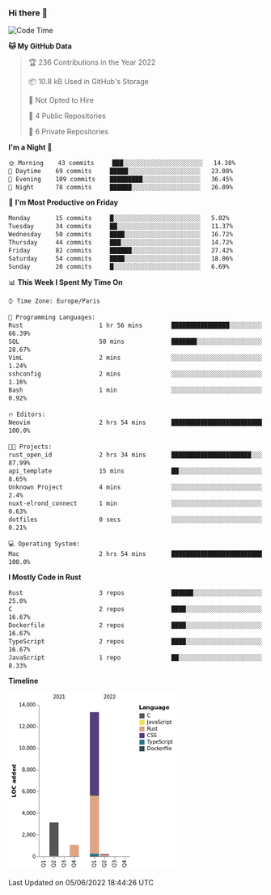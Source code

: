 ### Hi there 👋

<!--START_SECTION:waka-->
![Code Time](http://img.shields.io/badge/Code%20Time-0%20secs-blue)

**🐱 My GitHub Data** 

> 🏆 236 Contributions in the Year 2022
 > 
> 📦 10.8 kB Used in GitHub's Storage 
 > 
> 🚫 Not Opted to Hire
 > 
> 📜 4 Public Repositories 
 > 
> 🔑 6 Private Repositories  
 > 
**I'm a Night 🦉** 

```text
🌞 Morning    43 commits     ███░░░░░░░░░░░░░░░░░░░░░░   14.38% 
🌆 Daytime    69 commits     █████░░░░░░░░░░░░░░░░░░░░   23.08% 
🌃 Evening    109 commits    █████████░░░░░░░░░░░░░░░░   36.45% 
🌙 Night      78 commits     ██████░░░░░░░░░░░░░░░░░░░   26.09%

```
📅 **I'm Most Productive on Friday** 

```text
Monday       15 commits     █░░░░░░░░░░░░░░░░░░░░░░░░   5.02% 
Tuesday      34 commits     ██░░░░░░░░░░░░░░░░░░░░░░░   11.37% 
Wednesday    50 commits     ████░░░░░░░░░░░░░░░░░░░░░   16.72% 
Thursday     44 commits     ███░░░░░░░░░░░░░░░░░░░░░░   14.72% 
Friday       82 commits     ██████░░░░░░░░░░░░░░░░░░░   27.42% 
Saturday     54 commits     ████░░░░░░░░░░░░░░░░░░░░░   18.06% 
Sunday       20 commits     █░░░░░░░░░░░░░░░░░░░░░░░░   6.69%

```


📊 **This Week I Spent My Time On** 

```text
⌚︎ Time Zone: Europe/Paris

💬 Programming Languages: 
Rust                     1 hr 56 mins        ████████████████░░░░░░░░░   66.39% 
SQL                      50 mins             ███████░░░░░░░░░░░░░░░░░░   28.67% 
VimL                     2 mins              ░░░░░░░░░░░░░░░░░░░░░░░░░   1.24% 
sshconfig                2 mins              ░░░░░░░░░░░░░░░░░░░░░░░░░   1.16% 
Bash                     1 min               ░░░░░░░░░░░░░░░░░░░░░░░░░   0.92%

🔥 Editors: 
Neovim                   2 hrs 54 mins       █████████████████████████   100.0%

🐱‍💻 Projects: 
rust_open_id             2 hrs 34 mins       ██████████████████████░░░   87.99% 
api_template             15 mins             ██░░░░░░░░░░░░░░░░░░░░░░░   8.65% 
Unknown Project          4 mins              ░░░░░░░░░░░░░░░░░░░░░░░░░   2.4% 
nuxt-elrond_connect      1 min               ░░░░░░░░░░░░░░░░░░░░░░░░░   0.63% 
dotfiles                 0 secs              ░░░░░░░░░░░░░░░░░░░░░░░░░   0.21%

💻 Operating System: 
Mac                      2 hrs 54 mins       █████████████████████████   100.0%

```

**I Mostly Code in Rust** 

```text
Rust                     3 repos             ██████░░░░░░░░░░░░░░░░░░░   25.0% 
C                        2 repos             ████░░░░░░░░░░░░░░░░░░░░░   16.67% 
Dockerfile               2 repos             ████░░░░░░░░░░░░░░░░░░░░░   16.67% 
TypeScript               2 repos             ████░░░░░░░░░░░░░░░░░░░░░   16.67% 
JavaScript               1 repo              ██░░░░░░░░░░░░░░░░░░░░░░░   8.33%

```


**Timeline**

![Chart not found](https://raw.githubusercontent.com/nu-wa/nu-wa/main/charts/bar_graph.png) 


 Last Updated on 05/06/2022 18:44:26 UTC
<!--END_SECTION:waka-->

<!--
**nu-wa/nu-wa** is a ✨ _special_ ✨ repository because its `README.md` (this file) appears on your GitHub profile.

Here are some ideas to get you started:

- 🔭 I’m currently working on ...
- 🌱 I’m currently learning ...
- 👯 I’m looking to collaborate on ...
- 🤔 I’m looking for help with ...
- 💬 Ask me about ...
- 📫 How to reach me: ...
- 😄 Pronouns: ...
- ⚡ Fun fact: ...
-->
